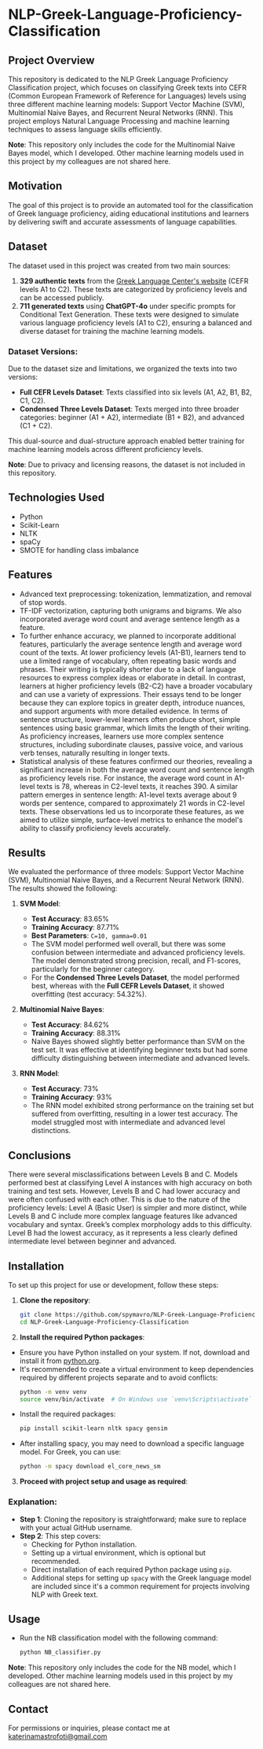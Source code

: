 # NLP-Greek-Language-Proficiency-Classification
## Project Overview
This repository is dedicated to the NLP Greek Language Proficiency Classification project, which focuses on classifying Greek texts into CEFR (Common European Framework of Reference for Languages) levels using three different machine learning models: Support Vector Machine (SVM), Multinomial Naive Bayes, and Recurrent Neural Networks (RNN). This project employs Natural Language Processing and machine learning techniques to assess language skills efficiently.

**Note**: This repository only includes the code for the Multinomial Naive Bayes model, which I developed. Other machine learning models used in this project by my colleagues are not shared here.

## Motivation
The goal of this project is to provide an automated tool for the classification of Greek language proficiency, aiding educational institutions and learners by delivering swift and accurate assessments of language capabilities.

## Dataset
The dataset used in this project was created from two main sources:

1. **329 authentic texts** from the [Greek Language Center's website](https://www.greek-language.gr/certification/dbs/teachers/index.html) (CEFR levels A1 to C2). These texts are categorized by proficiency levels and can be accessed publicly.
2. **711 generated texts** using **ChatGPT-4o** under specific prompts for Conditional Text Generation. These texts were designed to simulate various language proficiency levels (A1 to C2), ensuring a balanced and diverse dataset for training the machine learning models.

### Dataset Versions:
Due to the dataset size and limitations, we organized the texts into two versions:

- **Full CEFR Levels Dataset**: Texts classified into six levels (A1, A2, B1, B2, C1, C2).
- **Condensed Three Levels Dataset**: Texts merged into three broader categories: beginner (A1 + A2), intermediate (B1 + B2), and advanced (C1 + C2).

This dual-source and dual-structure approach enabled better training for machine learning models across different proficiency levels.

**Note**: Due to privacy and licensing reasons, the dataset is not included in this repository.

## Technologies Used
- Python
- Scikit-Learn
- NLTK
- spaCy
- SMOTE for handling class imbalance

## Features
- Advanced text preprocessing: tokenization, lemmatization, and removal of stop words.
- TF-IDF vectorization, capturing both unigrams and bigrams. We also incorporated average word count and average  sentence length as a feature.
- To further enhance accuracy, we planned to incorporate additional features, particularly the average sentence length and average word count of the texts. At lower proficiency levels (A1-B1), learners tend to use a limited range of vocabulary, often repeating basic words and phrases. Their writing is typically shorter due to a lack of language resources to express complex ideas or elaborate in detail. In contrast, learners at higher proficiency levels (B2-C2) have a broader vocabulary and can use a variety of expressions. Their essays tend to be longer because they can explore topics in greater depth, introduce nuances, and support arguments with more detailed evidence.
In terms of sentence structure, lower-level learners often produce short, simple sentences using basic grammar, which limits the length of their writing. As proficiency increases, learners use more complex sentence structures, including subordinate clauses, passive voice, and various verb tenses, naturally resulting in longer texts.
- Statistical analysis of these features confirmed our theories, revealing a significant increase in both the average word count and sentence length as proficiency levels rise. For instance, the average word count in A1-level texts is 78, whereas in C2-level texts, it reaches 390. A similar pattern emerges in sentence length: A1-level texts average about 9 words per sentence, compared to approximately 21 words in C2-level texts. These observations led us to incorporate these features, as we aimed to utilize simple, surface-level metrics to enhance the model's ability to classify proficiency levels accurately.


## Results
We evaluated the performance of three models: Support Vector Machine (SVM), Multinomial Naive Bayes, and a Recurrent Neural Network (RNN). The results showed the following:

1. **SVM Model**:
   - **Test Accuracy**: 83.65%
   - **Training Accuracy**: 87.71%
   - **Best Parameters**: `C=10, gamma=0.01`
   - The SVM model performed well overall, but there was some confusion between intermediate and advanced proficiency levels. The model demonstrated strong precision, recall, and F1-scores, particularly for the beginner category.
   - For the **Condensed Three Levels Dataset**, the model performed best, whereas with the **Full CEFR Levels Dataset**, it showed overfitting (test accuracy: 54.32%).

2. **Multinomial Naive Bayes**:
   - **Test Accuracy**: 84.62%
   - **Training Accuracy**: 88.31%
   - Naive Bayes showed slightly better performance than SVM on the test set. It was effective at identifying beginner texts but had some difficulty distinguishing between intermediate and advanced levels.

3. **RNN Model**:
   - **Test Accuracy**: 73%
   - **Training Accuracy**: 93%
   - The RNN model exhibited strong performance on the training set but suffered from overfitting, resulting in a lower test accuracy. The model struggled most with intermediate and advanced level distinctions.

## Conclusions
There were several misclassifications between Levels B and C. Models performed best at classifying Level A instances with high accuracy on both training and test sets. However, Levels B and C had lower accuracy and were often confused with each other. This is due to the nature of the proficiency levels: Level A (Basic User) is simpler and more distinct, while Levels B and C include more complex language features like advanced vocabulary and syntax. Greek’s complex morphology adds to this difficulty. Level B had the lowest accuracy, as it represents a less clearly defined intermediate level between beginner and advanced.

## Installation
To set up this project for use or development, follow these steps:

1. **Clone the repository**:
   ```bash
   git clone https://github.com/spymavro/NLP-Greek-Language-Proficiency-Classification.git
   cd NLP-Greek-Language-Proficiency-Classification
2. **Install the required Python packages**:

- Ensure you have Python installed on your system. If not, download and install it from [python.org](https://www.python.org/downloads/).
- It's recommended to create a virtual environment to keep dependencies required by different projects separate and to avoid conflicts:
  ```bash
  python -m venv venv
  source venv/bin/activate  # On Windows use `venv\Scripts\activate`
- Install the required packages:
  ```bash
  pip install scikit-learn nltk spacy gensim
- After installing spacy, you may need to download a specific language model. For Greek, you can use:
  ```bash
  python -m spacy download el_core_news_sm

3. **Proceed with project setup and usage as required**:
### Explanation:
- **Step 1**: Cloning the repository is straightforward; make sure to replace with your actual GitHub username.
- **Step 2**: This step covers:
  - Checking for Python installation.
  - Setting up a virtual environment, which is optional but recommended.
  - Direct installation of each required Python package using `pip`.
  - Additional steps for setting up `spacy` with the Greek language model are included since it's a common requirement for projects involving NLP with Greek text.

## Usage
- Run the NB classification model with the following command: 
  ```bash
  python NB_classifier.py 

**Note**: This repository only includes the code for the NB model, which I developed. Other machine learning models used in this project by my colleagues are not shared here.

## Contact
For permissions or inquiries, please contact me at katerinamastrofoti@gmail.com

